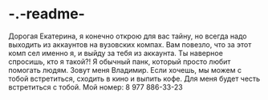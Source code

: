 # -.-readme-
Дорогая Екатерина, я конечно открою для вас тайну, но всегда надо выходить из аккаунтов на вузовских компах. Вам повезло, что за этот комп сел именно я, и выйду за тебя из аккаунта. 
Ты наверное спросишь, кто я такой?! Я обычный панк, который просто любит помогать людям. Зовут меня Владимир. Если хочешь, мы можем с тобой встретиться, сходить в кино и выпить кофе. Для меня будет честь встретиться с тобой.
Мой номер: 8 977 886-33-23

